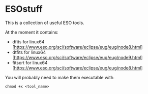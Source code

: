 # ESOstuff

This is a collection of useful ESO tools.

At the moment it contains:
* dfits for linux64 [https://www.eso.org/sci/software/eclipse/eug/eug/node8.html]
* dtfits for linux64 [https://www.eso.org/sci/software/eclipse/eug/eug/node9.html]
* fitsort for linux64 [https://www.eso.org/sci/software/eclipse/eug/eug/node8.html]

You will probably need to make them executable with: 
```
chmod +x <tool_name>
```
